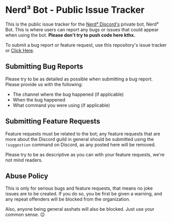 # Nerd³ Bot - Public Issue Tracker

This is the public issue tracker for the [Nerd³ Discord's](https://discord.gg/nerdcubed) private bot, Nerd³ Bot. This is where users can report any bugs or issues that could appear when using the bot. **Please don't try to push code here kthx.**

To submit a bug report or feature request, use this repository's issue tracker or [Click Here](https://github.com/nerdcubed-community/n3bot-issues/issues/new).

## Submitting Bug Reports
Please try to be as detailed as possible when submitting a bug report. Please provide us with the following:
* The channel where the bug happened (if applicable)
* When the bug happened
* What command you were using (if applicable)

## Submitting Feature Requests
Feature requests must be related to the bot; any feature requests that are more about the Discord guild in general should be submitted using the `!suggestion` command on Discord, as any posted here will be removed.  

Please try to be as descriptive as you can with your feature requests, we're not mind readers.

## Abuse Policy
This is only for serious bugs and feature requests, that means no joke issues are to be created. If you do so, you be first be given a warning, and any repeat offenders will be blocked from the organization.

Also, anyone being general asshats will also be blocked. Just use your common sense. 😉
